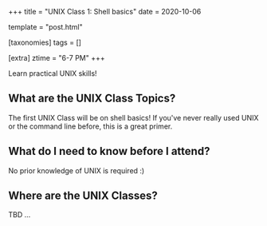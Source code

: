 +++
title = "UNIX Class 1: Shell basics"
date = 2020-10-06

template = "post.html"

[taxonomies]
tags = []

[extra]
ztime = "6-7 PM"
+++

Learn practical UNIX skills!

<!-- more -->

## What are the UNIX Class Topics?

The first UNIX Class will be on shell basics! If you've never really used UNIX or the command line before, this is a great primer.

## What do I need to know before I attend?

No prior knowledge of UNIX is required :)

## Where are the UNIX Classes?
TBD ...
